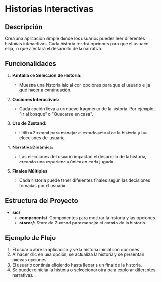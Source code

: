 # Historias Interactivas

## Descripción
Crea una aplicación simple donde los usuarios pueden leer diferentes historias interactivas. Cada historia tendrá opciones para que el usuario elija, lo que afectará el desarrollo de la narrativa.

## Funcionalidades

1. **Pantalla de Selección de Historia:**
   - Muestra una historia inicial con opciones para que el usuario elija qué hacer a continuación.

2. **Opciones Interactivas:**
   - Cada opción lleva a un nuevo fragmento de la historia. Por ejemplo, "Ir al bosque" o "Quedarse en casa".

3. **Uso de Zustand:**
   - Utiliza Zustand para manejar el estado actual de la historia y las elecciones del usuario.

4. **Narrativa Dinámica:**
   - Las elecciones del usuario impactan el desarrollo de la historia, creando una experiencia única en cada jugada.

5. **Finales Múltiples:**
   - Cada historia puede tener diferentes finales según las decisiones tomadas por el usuario.

## Estructura del Proyecto

- **src/**
  - **components/**: Componentes para mostrar la historia y las opciones.
  - **stores/**: Store de Zustand para manejar el estado de la historia.

## Ejemplo de Flujo

1. El usuario abre la aplicación y ve la historia inicial con opciones.
2. Al hacer clic en una opción, se actualiza la historia y se presentan nuevas opciones.
3. El usuario continúa eligiendo hasta llegar a un final de la historia.
4. Se puede reiniciar la historia o seleccionar otra para explorar diferentes narrativas.

